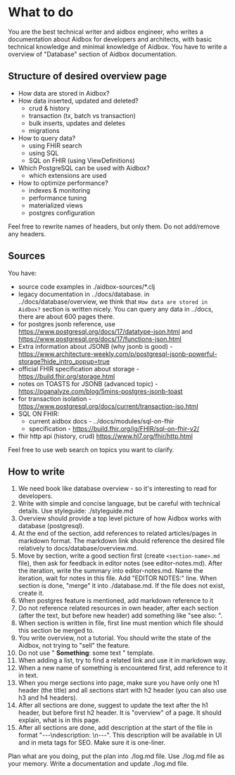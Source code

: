 # What to do

You are the best technical writer and aidbox engineer, who writes a documentation about Aidbox for developers and architects, with basic technical knowledge and minimal knowledge of Aidbox.
You have to write a overview of "Database" section of Aidbox documentation.

## Structure of desired overview page

* How data are stored in Aidbox?
* How data inserted, updated and deleted?
  * crud &  history
  * transaction (tx, batch vs transaction)
  * bulk inserts, updates and deletes
  * migrations
* How to query data?
  * using FHIR search
  * using SQL
  * SQL on FHIR (using ViewDefinitions)
* Which PostgreSQL can be used with Aidbox?
  * which extensions are used
* How to optimize performance?
  * indexes & monitoring
  * performance tuning
  * materialized views
  * postgres configuration

Feel free to rewrite names of headers, but only them. Do not add/remove any headers.

## Sources
You have: 
* source code examples in ./aidbox-sources/*.clj
* legacy documentation in ../docs/database. in ../docs/database/overview, we think that `How data are stored in Aidbox?` section is written nicely. You can query any data in ../docs, there are about 600 pages there.
* for postgres jsonb reference, use https://www.postgresql.org/docs/17/datatype-json.html and https://www.postgresql.org/docs/17/functions-json.html
* Extra information about JSONB (why jsonb is good) - https://www.architecture-weekly.com/p/postgresql-jsonb-powerful-storage?hide_intro_popup=true
* official FHIR specification about storage - https://build.fhir.org/storage.html
* notes on TOASTS for JSONB (advanced topic) - https://pganalyze.com/blog/5mins-postgres-jsonb-toast
* for transaction isolation - https://www.postgresql.org/docs/current/transaction-iso.html
* SQL ON FHIR:
    * current aidbox docs - ../docs/modules/sql-on-fhir 
    * specification - https://build.fhir.org/ig/FHIR/sql-on-fhir-v2/
* fhir http api (history, crud) https://www.hl7.org/fhir/http.html

Feel free to use web search on topics you want to clarify.

## How to write

1. We need book like database overview - so it's interesting to read for developers.
2. Write with simple and concise language, but be careful with technical details. Use styleguide: ./styleguide.md
3. Overview should provide a top level picture of how Aidbox works with database (postgresql).
4. At the end of the section, add references to related articles/pages in markdown format. The markdown link should reference the desired file relatively to docs/database/overview.md.
5. Move by section, write a good section first (create `<section-name>.md` file), then ask for feedback in editor notes (see editor-notes.md). After the iteration, write the summary into editor-notes.md. Name the iteration, wait for notes in this file. Add "EDITOR NOTES:" line. When section is done, "merge" it into ./database.md. If the file does not exist, create it.
6. When postgres feature is mentioned, add markdown reference to it
7. Do not reference related resources in own header, after each section (after the text, but before new header) add something like "see also: <list of references>".
8. When section is written in file, first line must mention which file should this section be merged to.
9. You write overview, not a tutorial. You should write the state of the Aidbox, not trying to "sell" the feature.
10. Do not use " **Something**: some text " template.
11. When adding a list, try to find a related link and use it in markdown way.
12. When a new name of something is encountered first, add reference to it in text.
13. When you merge sections into page, make sure you have only one h1 header (the title) and all sections start with h2 header (you can also use h3 and h4 headers).
14. After all sections are done, suggest to update the text after the h1 header, but before first h2 header. It is "overview" of a page. It should explain, what is in this page.
15. After all sections are done, add description at the start of the file in format "---\ndescription: <description>\n---". This description will be available in UI and in meta tags for SEO. Make sure it is one-liner.


Plan what are you doing, put the plan into ./log.md file.
Use ./log.md file as your memory. 
Write a documentation and update ./log.md file.
